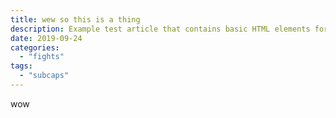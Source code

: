 ```yaml
---
title: wew so this is a thing
description: Example test article that contains basic HTML elements for text formatting on the Web.
date: 2019-09-24
categories:
  - "fights"
tags:
  - "subcaps"
---
```



wow

